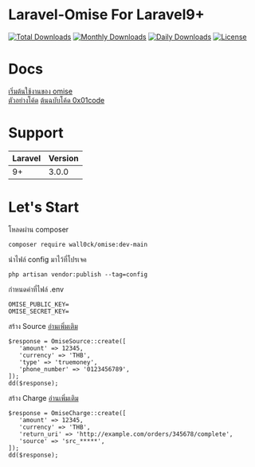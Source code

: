 # Laravel-Omise For Laravel9+

[![Total Downloads](https://poser.pugx.org/wall0ck/omise/downloads)](https://packagist.org/packages/wall0ck/omise)
[![Monthly Downloads](https://poser.pugx.org/wall0ck/omise/d/monthly)](https://packagist.org/packages/wall0ck/omise)
[![Daily Downloads](https://poser.pugx.org/wall0ck/omise/d/daily)](https://packagist.org/packages/wall0ck/omise)
[![License](https://poser.pugx.org/wall0ck/omise/license)](https://packagist.org/packages/wall0ck/omise)

# Docs

[เริ่มต้นใช้งานของ omise](https://www.omise.co/th/docs/thailand)  
[ตัวอย่างโค้ด](https://github.com/0x01code/Laravel-Omise-Example)
[ต้นฉบับโค้ด 0x01code](https://github.com/0x01code/Laravel-Omise/)

# Support

<table>
   <thead>
      <tr>
         <th>Laravel</th>
         <th>Version</th>
      </tr>
   </thead>
   <tbody>
      <tr>
         <td>9+</td>
         <td>3.0.0</td>
      </tr>
   </tbody>
</table>

# Let's Start

โหลดผ่าน composer

```
composer require wall0ck/omise:dev-main
```

นำไฟล์ config มาไว้ที่โปรเจค

```
php artisan vendor:publish --tag=config
```

กำหนดค่าที่ไฟล์ .env

```
OMISE_PUBLIC_KEY=
OMISE_SECRET_KEY=
```

สร้าง Source [อ่านเพิ่มเติม](https://www.omise.co/th/omise-js/thailand#createsource)

```
$response = OmiseSource::create([
   'amount' => 12345,
   'currency' => 'THB',
   'type' => 'truemoney',
   'phone_number' => '0123456789',
]);
dd($response);
```

สร้าง Charge [อ่านเพิ่มเติม](https://www.omise.co/th/charges-api/thailand)

```
$response = OmiseCharge::create([
   'amount' => 12345,
   'currency' => 'THB',
   'return_uri' => 'http://example.com/orders/345678/complete',
   'source' => 'src_*****',
]);
dd($response);
```
